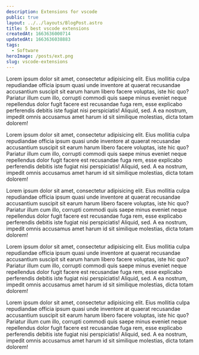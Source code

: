```yaml
---
description: Extensions for vscode
public: true
layout: ../../layouts/BlogPost.astro
title: 5 best vscode extensions
createdAt: 1663636000714
updatedAt: 1663636038883
tags:
  - Software
heroImage: /posts/ext.png
slug: vscode-extensions
---
```



Lorem ipsum dolor sit amet, consectetur adipisicing elit. Eius mollitia culpa repudiandae officia ipsum quasi unde inventore at quaerat recusandae accusantium suscipit sit earum harum libero facere voluptas, iste hic quo? Pariatur illum cum illo, corrupti commodi quis saepe minus eveniet neque repellendus dolor fugit facere est recusandae fuga rem, esse explicabo perferendis debitis iste fugiat nisi perspiciatis! Aliquid, sed. A ea nostrum, impedit omnis accusamus amet harum id sit similique molestias, dicta totam dolorem!

Lorem ipsum dolor sit amet, consectetur adipisicing elit. Eius mollitia culpa repudiandae officia ipsum quasi unde inventore at quaerat recusandae accusantium suscipit sit earum harum libero facere voluptas, iste hic quo? Pariatur illum cum illo, corrupti commodi quis saepe minus eveniet neque repellendus dolor fugit facere est recusandae fuga rem, esse explicabo perferendis debitis iste fugiat nisi perspiciatis! Aliquid, sed. A ea nostrum, impedit omnis accusamus amet harum id sit similique molestias, dicta totam dolorem!

Lorem ipsum dolor sit amet, consectetur adipisicing elit. Eius mollitia culpa repudiandae officia ipsum quasi unde inventore at quaerat recusandae accusantium suscipit sit earum harum libero facere voluptas, iste hic quo? Pariatur illum cum illo, corrupti commodi quis saepe minus eveniet neque repellendus dolor fugit facere est recusandae fuga rem, esse explicabo perferendis debitis iste fugiat nisi perspiciatis! Aliquid, sed. A ea nostrum, impedit omnis accusamus amet harum id sit similique molestias, dicta totam dolorem!

Lorem ipsum dolor sit amet, consectetur adipisicing elit. Eius mollitia culpa repudiandae officia ipsum quasi unde inventore at quaerat recusandae accusantium suscipit sit earum harum libero facere voluptas, iste hic quo? Pariatur illum cum illo, corrupti commodi quis saepe minus eveniet neque repellendus dolor fugit facere est recusandae fuga rem, esse explicabo perferendis debitis iste fugiat nisi perspiciatis! Aliquid, sed. A ea nostrum, impedit omnis accusamus amet harum id sit similique molestias, dicta totam dolorem!

Lorem ipsum dolor sit amet, consectetur adipisicing elit. Eius mollitia culpa repudiandae officia ipsum quasi unde inventore at quaerat recusandae accusantium suscipit sit earum harum libero facere voluptas, iste hic quo? Pariatur illum cum illo, corrupti commodi quis saepe minus eveniet neque repellendus dolor fugit facere est recusandae fuga rem, esse explicabo perferendis debitis iste fugiat nisi perspiciatis! Aliquid, sed. A ea nostrum, impedit omnis accusamus amet harum id sit similique molestias, dicta totam dolorem!
